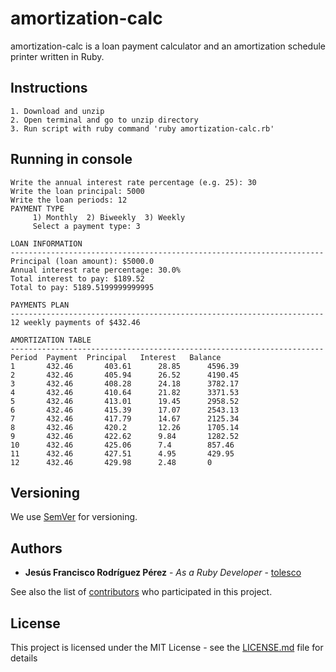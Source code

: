 # amortization-calc

amortization-calc is a loan payment calculator and an amortization schedule printer written in Ruby.

## Instructions

```
1. Download and unzip
2. Open terminal and go to unzip directory
3. Run script with ruby command 'ruby amortization-calc.rb'
```

## Running in console

```
Write the annual interest rate percentage (e.g. 25): 30
Write the loan principal: 5000
Write the loan periods: 12
PAYMENT TYPE
	 1) Monthly  2) Biweekly  3) Weekly
	 Select a payment type: 3

LOAN INFORMATION
----------------------------------------------------------------------
Principal (loan amount): $5000.0
Annual interest rate percentage: 30.0%
Total interest to pay: $189.52
Total to pay: 5189.5199999999995

PAYMENTS PLAN
----------------------------------------------------------------------
12 weekly payments of $432.46

AMORTIZATION TABLE
----------------------------------------------------------------------
Period	Payment	 Principal	 Interest	Balance
1		432.46		 403.61		 28.85     	4596.39
2		432.46		 405.94		 26.52	   	4190.45
3		432.46		 408.28		 24.18	   	3782.17
4       432.46		 410.64		 21.82	   	3371.53
5		432.46		 413.01		 19.45	   	2958.52
6       432.46		 415.39		 17.07	   	2543.13
7		432.46		 417.79		 14.67	   	2125.34
8		432.46		 420.2		 12.26	   	1705.14
9		432.46		 422.62		 9.84		1282.52
10		432.46		 425.06		 7.4		857.46
11		432.46		 427.51		 4.95		429.95
12		432.46		 429.98		 2.48		0
```
## Versioning

We use [SemVer](http://semver.org/) for versioning.

## Authors

* **Jesús Francisco Rodríguez Pérez** - *As a Ruby Developer* - [tolesco](https://github.com/tolesco)

See also the list of [contributors](https://github.com/tolesco/amortization-calc/contributors) who participated in this project.

## License

This project is licensed under the MIT License - see the [LICENSE.md](LICENSE.md) file for details
